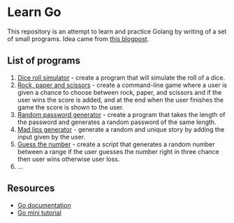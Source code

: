 # Learn Go

This repository is an attempt to learn and practice Golang by writing of a set of small programs. Idea came from [this blogpost](https://levelup.gitconnected.com/21-python-mini-projects-with-codes-c4126e4131e4).

## List of programs

1. [Dice roll simulator](./01_dice_roll_simulator/dice_roll.go) - create a program that will simulate the roll of a dice.
2. [Rock, paper and scissors](./02_rock_paper_scissors/rock_paper_scissors.go) - create a command-line game where a user is given a chance to choose between rock, paper, and scissors and if the user wins the score is added, and at the end when the user finishes the game the score is shown to the user.
3. [Random password generator](./03_random_password_generator/random_password_generator.go) - create a program that takes the length of the password and generates a random password of the same length.
4. [Mad lips generator](./04_mad_lips_generator/mad_lips_generator.go) - generate a random and unique story by adding the input given by the user.
5. [Guess the number](./05_guess_the_number/guess_the_number.go) - create a script that generates a random number between a range if the user guesses the number right in three chance then user wins otherwise user loss.
6. ...

## Resources

* [Go documentation](https://golang.org/doc/)
* [Go mini tutorial](https://medium.com/better-programming/go-4f365468dbd5)
